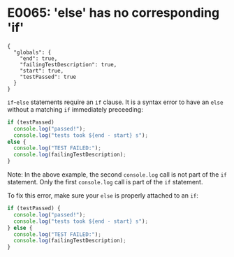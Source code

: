 # E0065: 'else' has no corresponding 'if'

```config-for-examples
{
  "globals": {
    "end": true,
    "failingTestDescription": true,
    "start": true,
    "testPassed": true
  }
}
```

`if`-`else` statements require an `if` clause. It is a syntax error to have an
`else` without a matching `if` immediately preceeding:

```javascript
if (testPassed)
  console.log("passed!");
  console.log("tests took ${end - start} s");
else {
  console.log("TEST FAILED:");
  console.log(failingTestDescription);
}
```

Note: In the above example, the second `console.log` call is not part of the
`if` statement. Only the first `console.log` call is part of the `if` statement.

To fix this error, make sure your `else` is properly attached to an `if`:

```javascript
if (testPassed) {
  console.log("passed!");
  console.log("tests took ${end - start} s");
} else {
  console.log("TEST FAILED:");
  console.log(failingTestDescription);
}
```

